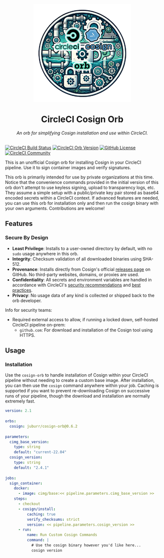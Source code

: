 <div align="center">
  <img align="center" width="320" src="assets/logos/cosign-orb.png" alt="Cosign Orb">
  <h1>CircleCI Cosign Orb</h1>
  <i>An orb for simplifying Cosign installation and use within CircleCI.</i><br /><br />
</div>

[![CircleCI Build Status](https://circleci.com/gh/juburr/cosign-orb.svg?style=shield "CircleCI Build Status")](https://circleci.com/gh/juburr/cosign-orb) [![CircleCI Orb Version](https://badges.circleci.com/orbs/juburr/cosign-orb.svg)](https://circleci.com/developer/orbs/orb/juburr/cosign-orb) [![GitHub License](https://img.shields.io/badge/license-MIT-lightgrey.svg)](https://raw.githubusercontent.com/juburr/cosign-orb/master/LICENSE) [![CircleCI Community](https://img.shields.io/badge/community-CircleCI%20Discuss-343434.svg)](https://discuss.circleci.com/c/ecosystem/orbs)

This is an unofficial Cosign orb for installing Cosign in your CircleCI pipeline. Use it to sign container images and verify signatures.

This orb is primarily intended for use by private organizations at this time. Notice that the convenience commands provided in the initial version of this orb don't attempt to use keyless signing, upload to transparency logs, etc. They assume a simple setup with a public/private key pair stored as base64 encoded secrets within a CircleCI context. If advanced features are needed, you can use this orb for installation only and then run the cosign binary with your own arguments. Contributions are welcome!

## Features
### **Secure By Design**
- **Least Privilege**: Installs to a user-owned directory by default, with no `sudo` usage anywhere in this orb.
- **Integrity**: Checksum validation of all downloaded binaries using SHA-512.
- **Provenance**: Installs directly from Cosign's official [releases page](https://github.com/sigstore/cosign/releases/) on GitHub. No third-party websites, domains, or proxies are used.
- **Confidentiality**: All secrets and environment variables are handled in accordance with CircleCI's [security recommendations](https://circleci.com/docs/security-recommendations/) and [best practices](https://circleci.com/docs/orbs-best-practices/).
- **Privacy**: No usage data of any kind is collected or shipped back to the orb developer.

Info for security teams:
- Required external access to allow, if running a locked down, self-hosted CircleCI pipeline on-prem:
  - `github.com`: For download and installation of the Cosign tool using HTTPS.

## Usage

### Installation

Use the `cosign-orb` to handle installation of Cosign within your CircleCI pipeline without needing to create a custom base image. After installation, you can then use the `cosign` command anywhere within your job. Caching is supported if you want to prevent re-downloading Cosign on successive runs of your pipeline, though the download and installation are normally extremely fast.


```yaml
version: 2.1

orbs:
  cosign: juburr/cosign-orb@0.6.2

parameters:
  cimg_base_version:
    type: string
    default: "current-22.04"
  cosign_version:
    type: string
    default: "2.4.1"

jobs:
  sign_container:
    docker:
      - image: cimg/base:<< pipeline.parameters.cimg_base_version >>
    steps:
      - checkout
      - cosign/install:
          caching: true
          verify_checksums: strict
          version: << pipeline.parameters.cosign_version >>
      - run:
          name: Run Custom Cosign Commands
          command: |
            # Use the cosign binary however you'd like here...
            cosign version
```

